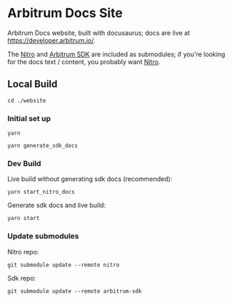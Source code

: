 # Arbitrum Docs Site

Arbitrum Docs website, built with docusaurus; docs are live at https://developer.arbitrum.io/. 

The [Nitro](https://github.com/OffchainLabs/nitro/tree/master/docs) and [Arbitrum SDK](https://github.com/OffchainLabs/arbitrum-sdk) are included as submodules; if you're looking for the docs text / content, you probably want [Nitro](https://github.com/OffchainLabs/nitro/tree/master/docs).

## Local Build

```shell
cd ./website
```

### Initial set up

```
yarn
```

```
yarn generate_sdk_docs
```

### Dev Build

Live build without generating sdk docs (recommended):

```
yarn start_nitro_docs 
```


Generate sdk docs and live build:
```
yarn start
```


### Update submodules
Nitro repo:
```
git submodule update --remote nitro
```


Sdk repo: 
```
git submodule update --remote arbitrum-sdk
```